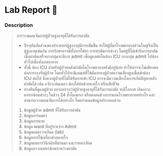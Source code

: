 # Lab Report :dna:
### Description
> การวางแผนจัดการผู้ป่วยสูงอายุที่ได้รับการผ่าตัด
> + ปัจจุบันสัดส่วนของประชากรผู้สูงอายุมีการเพิ่มขึ้น ทำให้ผู้ที่มาโรงพยาบาลส่วนใหญ่จึงเป็นผู้สูงอายุเช่นกัน การรักษาอาจมีทั้งการให้ยา การทำหัตการต่างๆ โดยผู้ที่ได้เข้ารับการผ่าตัด เมื่อผ่าตัดเสร็จบางกลุ่มจะมีการ admit เพื่อดูแลต่อในห้อง ICU บางกลุ่ม admit ไปห้องทั่วไปเพื่อสังเกตอาการ
> + ทั้งนี้ ห้อง ICU สำหรับผู้ป่วยหลังผ่าตัดในโรงพยาบาลยังมีอยู่น้อย ทำให้อาจจะไม่เพียงพอต่อการรองรับผู้ป่วย โดยทั่วไปจะมีเกณฑ์ที่ใช้คัดกรองผู้ป่วยความเสี่ยงสูงเพื่อเข้าห้อง ICU ต่อไป ซึ่งหากผู้ป่วยที่ไม่ได้รับการเข้า ICU อาจจะมีความเสี่ยงในการเกิดปัญหาหลังผ่าตัดได้ เช่น อวัยวะล้มเหลว ต้องใส่ท่อช่วยหายใจ หรือเสียชีวิต 
> + ทางทีมที่ดูแลผู้ป่วย อยากทราบว่าผู้ป่วยสูงอายุที่ได้รับการผ่าตัด จะมีโอกาส เกิดภาวะแทรกซ้อนต่างๆ ในช่วง 24 ชั่วโมงแรก หรือตลอดช่วงการนอนโรงพยาบาลอย่างไร และสามารถวางแผนจัดการได้อย่างไร โดยกำหนดข้อมูลประกอบด้วย
> 1. ข้อมูลผู้ป่วย admit ที่ได้รับการผ่าตัด
> 2. ข้อมูลการดมยา
> 3. ข้อมูลการตาย
> 4. ข้อมูล ward ที่อยู่ระหว่าง Admit
> 5. ข้อมูลผลตรวจเลือด (lab)
> 6. ข้อมูลการใช้เครื่องช่วยหายใจ
> 7. ข้อมูลผลการวินิจฉัยที่ผ่านมา และรายละเอียด
> 8. ข้อมูลภาวะแทรกซ้อนระหว่างผ่าตัด
